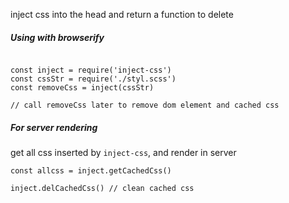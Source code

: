 inject css into the head and return a function to delete


##### Using with browserify

```

const inject = require('inject-css')
const cssStr = require('./styl.scss')
const removeCss = inject(cssStr)

// call removeCss later to remove dom element and cached css

```

##### For server rendering

get all css inserted by `inject-css`, and render in server


```
const allcss = inject.getCachedCss()

inject.delCachedCss() // clean cached css

```


